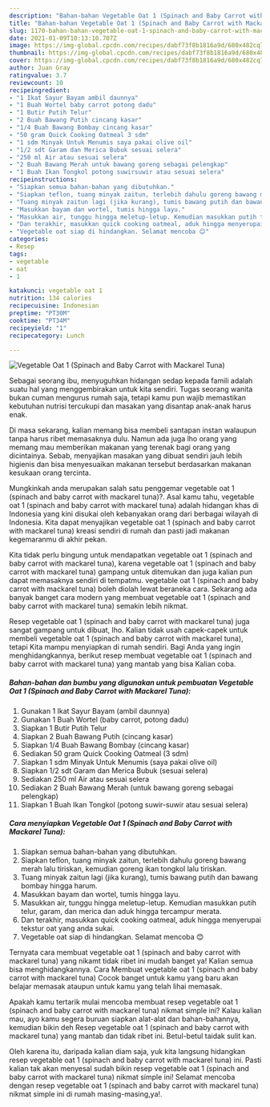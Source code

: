 ```yaml
---
description: "Bahan-bahan Vegetable Oat 1 (Spinach and Baby Carrot with Mackarel Tuna) yang enak Untuk Jualan"
title: "Bahan-bahan Vegetable Oat 1 (Spinach and Baby Carrot with Mackarel Tuna) yang enak Untuk Jualan"
slug: 1170-bahan-bahan-vegetable-oat-1-spinach-and-baby-carrot-with-mackarel-tuna-yang-enak-untuk-jualan
date: 2021-01-09T10:13:10.707Z
image: https://img-global.cpcdn.com/recipes/dabf73f8b1816a9d/680x482cq70/vegetable-oat-1-spinach-and-baby-carrot-with-mackarel-tuna-foto-resep-utama.jpg
thumbnail: https://img-global.cpcdn.com/recipes/dabf73f8b1816a9d/680x482cq70/vegetable-oat-1-spinach-and-baby-carrot-with-mackarel-tuna-foto-resep-utama.jpg
cover: https://img-global.cpcdn.com/recipes/dabf73f8b1816a9d/680x482cq70/vegetable-oat-1-spinach-and-baby-carrot-with-mackarel-tuna-foto-resep-utama.jpg
author: Juan Gray
ratingvalue: 3.7
reviewcount: 10
recipeingredient:
- "1 Ikat Sayur Bayam ambil daunnya"
- "1 Buah Wortel baby carrot potong dadu"
- "1 Butir Putih Telur"
- "2 Buah Bawang Putih cincang kasar"
- "1/4 Buah Bawang Bombay cincang kasar"
- "50 gram Quick Cooking Oatmeal 3 sdm"
- "1 sdm Minyak Untuk Menumis saya pakai olive oil"
- "1/2 sdt Garam dan Merica Bubuk sesuai selera"
- "250 ml Air atau sesuai selera"
- "2 Buah Bawang Merah untuk bawang goreng sebagai pelengkap"
- "1 Buah Ikan Tongkol potong suwirsuwir atau sesuai selera"
recipeinstructions:
- "Siapkan semua bahan-bahan yang dibutuhkan."
- "Siapkan teflon, tuang minyak zaitun, terlebih dahulu goreng bawang merah lalu tiriskan, kemudian goreng ikan tongkol lalu tiriskan."
- "Tuang minyak zaitun lagi (jika kurang), tumis bawang putih dan bawang bombay hingga harum."
- "Masukkan bayam dan wortel, tumis hingga layu."
- "Masukkan air, tunggu hingga meletup-letup. Kemudian masukkan putih telur, garam, dan merica dan aduk hingga tercampur merata."
- "Dan terakhir, masukkan quick cooking oatmeal, aduk hingga menyerupai tekstur oat yang anda sukai."
- "Vegetable oat siap di hindangkan. Selamat mencoba 😊"
categories:
- Resep
tags:
- vegetable
- oat
- 1

katakunci: vegetable oat 1 
nutrition: 134 calories
recipecuisine: Indonesian
preptime: "PT30M"
cooktime: "PT34M"
recipeyield: "1"
recipecategory: Lunch

---
```



![Vegetable Oat 1 (Spinach and Baby Carrot with Mackarel Tuna)](https://img-global.cpcdn.com/recipes/dabf73f8b1816a9d/680x482cq70/vegetable-oat-1-spinach-and-baby-carrot-with-mackarel-tuna-foto-resep-utama.jpg)

Sebagai seorang ibu, menyuguhkan hidangan sedap kepada famili adalah suatu hal yang menggembirakan untuk kita sendiri. Tugas seorang  wanita bukan cuman mengurus rumah saja, tetapi kamu pun wajib memastikan kebutuhan nutrisi tercukupi dan masakan yang disantap anak-anak harus enak.

Di masa  sekarang, kalian memang bisa membeli santapan instan walaupun tanpa harus ribet memasaknya dulu. Namun ada juga lho orang yang memang mau memberikan makanan yang terenak bagi orang yang dicintainya. Sebab, menyajikan masakan yang dibuat sendiri jauh lebih higienis dan bisa menyesuaikan makanan tersebut berdasarkan makanan kesukaan orang tercinta. 



Mungkinkah anda merupakan salah satu penggemar vegetable oat 1 (spinach and baby carrot with mackarel tuna)?. Asal kamu tahu, vegetable oat 1 (spinach and baby carrot with mackarel tuna) adalah hidangan khas di Indonesia yang kini disukai oleh kebanyakan orang dari berbagai wilayah di Indonesia. Kita dapat menyajikan vegetable oat 1 (spinach and baby carrot with mackarel tuna) kreasi sendiri di rumah dan pasti jadi makanan kegemaranmu di akhir pekan.

Kita tidak perlu bingung untuk mendapatkan vegetable oat 1 (spinach and baby carrot with mackarel tuna), karena vegetable oat 1 (spinach and baby carrot with mackarel tuna) gampang untuk ditemukan dan juga kalian pun dapat memasaknya sendiri di tempatmu. vegetable oat 1 (spinach and baby carrot with mackarel tuna) boleh diolah lewat beraneka cara. Sekarang ada banyak banget cara modern yang membuat vegetable oat 1 (spinach and baby carrot with mackarel tuna) semakin lebih nikmat.

Resep vegetable oat 1 (spinach and baby carrot with mackarel tuna) juga sangat gampang untuk dibuat, lho. Kalian tidak usah capek-capek untuk membeli vegetable oat 1 (spinach and baby carrot with mackarel tuna), tetapi Kita mampu menyiapkan di rumah sendiri. Bagi Anda yang ingin menghidangkannya, berikut resep membuat vegetable oat 1 (spinach and baby carrot with mackarel tuna) yang mantab yang bisa Kalian coba.

<!--inarticleads1-->

##### Bahan-bahan dan bumbu yang digunakan untuk pembuatan Vegetable Oat 1 (Spinach and Baby Carrot with Mackarel Tuna):

1. Gunakan 1 Ikat Sayur Bayam (ambil daunnya)
1. Gunakan 1 Buah Wortel (baby carrot, potong dadu)
1. Siapkan 1 Butir Putih Telur
1. Siapkan 2 Buah Bawang Putih (cincang kasar)
1. Siapkan 1/4 Buah Bawang Bombay (cincang kasar)
1. Sediakan 50 gram Quick Cooking Oatmeal (3 sdm)
1. Siapkan 1 sdm Minyak Untuk Menumis (saya pakai olive oil)
1. Siapkan 1/2 sdt Garam dan Merica Bubuk (sesuai selera)
1. Sediakan 250 ml Air atau sesuai selera
1. Sediakan 2 Buah Bawang Merah (untuk bawang goreng sebagai pelengkap)
1. Siapkan 1 Buah Ikan Tongkol (potong suwir-suwir atau sesuai selera)




<!--inarticleads2-->

##### Cara menyiapkan Vegetable Oat 1 (Spinach and Baby Carrot with Mackarel Tuna):

1. Siapkan semua bahan-bahan yang dibutuhkan.
1. Siapkan teflon, tuang minyak zaitun, terlebih dahulu goreng bawang merah lalu tiriskan, kemudian goreng ikan tongkol lalu tiriskan.
1. Tuang minyak zaitun lagi (jika kurang), tumis bawang putih dan bawang bombay hingga harum.
1. Masukkan bayam dan wortel, tumis hingga layu.
1. Masukkan air, tunggu hingga meletup-letup. Kemudian masukkan putih telur, garam, dan merica dan aduk hingga tercampur merata.
1. Dan terakhir, masukkan quick cooking oatmeal, aduk hingga menyerupai tekstur oat yang anda sukai.
1. Vegetable oat siap di hindangkan. Selamat mencoba 😊




Ternyata cara membuat vegetable oat 1 (spinach and baby carrot with mackarel tuna) yang nikamt tidak ribet ini mudah banget ya! Kalian semua bisa menghidangkannya. Cara Membuat vegetable oat 1 (spinach and baby carrot with mackarel tuna) Cocok banget untuk kamu yang baru akan belajar memasak ataupun untuk kamu yang telah lihai memasak.

Apakah kamu tertarik mulai mencoba membuat resep vegetable oat 1 (spinach and baby carrot with mackarel tuna) nikmat simple ini? Kalau kalian mau, ayo kamu segera buruan siapkan alat-alat dan bahan-bahannya, kemudian bikin deh Resep vegetable oat 1 (spinach and baby carrot with mackarel tuna) yang mantab dan tidak ribet ini. Betul-betul taidak sulit kan. 

Oleh karena itu, daripada kalian diam saja, yuk kita langsung hidangkan resep vegetable oat 1 (spinach and baby carrot with mackarel tuna) ini. Pasti kalian tak akan menyesal sudah bikin resep vegetable oat 1 (spinach and baby carrot with mackarel tuna) nikmat simple ini! Selamat mencoba dengan resep vegetable oat 1 (spinach and baby carrot with mackarel tuna) nikmat simple ini di rumah masing-masing,ya!.

